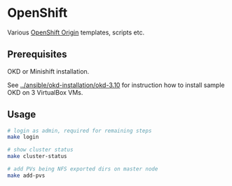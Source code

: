# OpenShift

Various [OpenShift Origin](https://www.okd.io/) templates, scripts etc.

## Prerequisites

OKD or Minishift installation.

See [../ansible/okd-installation/okd-3.10](../ansible/okd-installation/okd-3.10) for instruction how to install sample OKD on 3 VirtualBox VMs.

## Usage

```bash
# login as admin, required for remaining steps
make login

# show cluster status
make cluster-status

# add PVs being NFS exported dirs on master node
make add-pvs
```